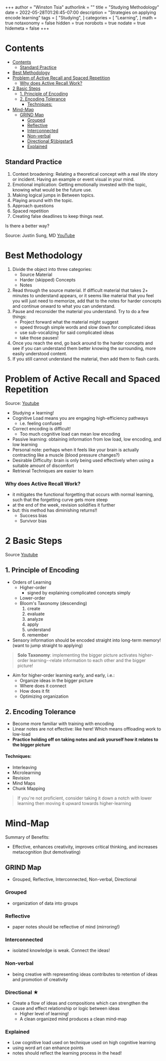 +++
author = "Winston Tsia"
authorlink = ""
title = "Studying Methodology"
date = 2022-05-28T01:26:45-07:00
description = "Strategies on applying encode learning"
tags = [
    "Studying",
]
categories = [
    "Learning",
]
math = true
notaxonomy = false
hidden = true
norobots = true
nodate = true
hidemeta = false
+++
# Contents
- [Contents](#contents)
  - [Standard Practice](#standard-practice)
- [Best Methodology](#best-methodology)
- [Problem of Active Recall and Spaced Repetition](#problem-of-active-recall-and-spaced-repetition)
    - [Why does Active Recall Work?](#why-does-active-recall-work)
- [2 Basic Steps](#2-basic-steps)
  - [1. Principle of Encoding](#1-principle-of-encoding)
  - [2. Encoding Tolerance](#2-encoding-tolerance)
      - [Techniques:](#techniques)
- [Mind-Map](#mind-map)
  - [GRIND Map](#grind-map)
    - [Grouped](#grouped)
    - [Reflective](#reflective)
    - [Interconnected](#interconnected)
    - [Non-verbal](#non-verbal)
    - [Directional $\\bigstar$](#directional-bigstar)
    - [Explained](#explained)
## Standard Practice
1) Context broadening: Relating a theoretical concept with a real life story or incident. Having an example or event visual in your mind.
2) Emotional implication: Getting emotionally invested with the topic, knowing what would be the future use.
3) Making logical jumps in Between topics.
4) Playing around with the topic.
5) Approach questions 
6) Spaced repetition 
7) Creating false deadlines to keep things neat.

Is there a better way?

Source: Justin Sung, MD [YouTube](https://www.youtube.com/watch?v=--Hu2w0s72Y&t=11s)

# Best Methodology
1. Divide the object into three categories:
    - Source Material
    - Harder (skipped) Concepts
    - Notes
2. Read through the source material. If difficult material that takes 2+ minutes to understand appears, or it seems like material that you feel you will just need to memorize, add that to the notes for harder concepts and continue onward to what you can understand.
3. Pause and reconsider the material you understand. Try to do a few things:
    - Project forward what the material might suggest
    - speed through simple words and slow down for complicated ideas
    - use sub-vocalizing for said complicated ideas
    - take those pauses!
4. Once you reach the end, go back around to the harder concepts and see if you can understand them better knowing the surrounding, more easily understood content.
5. If you still cannot understand the material, then add them to flash cards.

# Problem of Active Recall and Spaced Repetition
Source: [Youtube](https://www.youtube.com/watch?v=--Hu2w0s72Y&t=11s)

- Studying $\neq$ learning!
- Cognitive Load means you are engaging high-efficiency pathways
    - i.e. feeling confused
- Correct encoding is difficult!
    - Too much cognitive load can mean low encoding
- Passive learning: obtaining information from low load, low encoding, and low learning
- Personal note: perhaps when it feels like your brain is actually contracting like a muscle (blood pressure changes?)
- Desirable Difficulty: brain is only being used effectively when using a suitable amount of discomfort 
- Retrieval Techniques are easier to learn

### Why does Active Recall Work?
- it mitigates the functional forgetting that occurs with normal learning, such that the forgetting curve gets more steep
- at the end of the week, revision solidifies it further
- but: this method has diminishing returns!!
    - Success bias
    - Survivor bias

# 2 Basic Steps
Source [Youtube](https://www.youtube.com/watch?v=VcT8puLpNKA)

## 1. Principle of Encoding
- Orders of Learning
    - Higher-order
        - signed by explaining complicated concepts simply
    - Lower-order
    - Bloom's Taxonomy (descending)
        1. create
        2. evaluate 
        3. analyze 
        4. apply
        5. understand
        6. remember
- Sensory information should be encoded straight into long-term memory! (want to jump straight to applying)

>**Solo Taxonomy**: implementing the bigger picture activates higher-order learning--relate information to each other and the bigger picture!

- Aim for higher-order learning early, and early, i.e.: 
    - Organize ideas in the bigger picture
    - Where does it connect
    - How does it fit
    - Optimizing organization

## 2. Encoding Tolerance
- Become more familiar with training with encoding
- Linear notes are not effective: like here! Which means offloading work to low-load
- **Practice holding off on taking notes and ask yourself how it relates to the bigger picture**

#### Techniques: 
- Interleaving
- Microlearning
- Revision
- Mind Maps
- Chunk Mapping

>If you're not proficient, consider taking it down a notch with lower learning then moving it upward towards higher-learning

# Mind-Map
Summary of Benefits:
- Effective, enhances creativity, improves critical thinking, and increases metacognition (but demotivating)

## GRIND Map
- Grouped, Reflective, Interconnected, Non-verbal, Directional

### Grouped
- organization of data into groups

### Reflective
- paper notes should be reflective of mind (mirroring!)

### Interconnected
- isolated knowledge is weak. Connect the ideas!

### Non-verbal
- being creative with representing ideas contributes to retention of ideas and promotion of creativity

### Directional $\bigstar$
- Create a flow of ideas and compositions which can strengthen the cause and effect relationship or logic between ideas
    - Higher level of learning!
    - A clean organized mind produces a clean mind-map

### Explained
- Low cognitive load used on technique used on high cognitive learning
- using word art can enhance points
- notes should reflect the learning process in the head!
